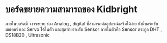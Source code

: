 # บอร์ดขยายความสามารถของ Kidbright
ภายในบอร์ดมี วงจรขยาย ช่อง Analog , digital ที่สามารถต่ออุปกรณ์เสริมได้ง่าย
ยังมีบอร์ดขับมอเตอร์ และ Servo ได้ในตัว 
และสุดท้ายรองรับ Sensor ภายในตัวคือ Sensor ตระกูล DHT , DS18B20 , Ultrasonic
